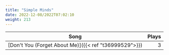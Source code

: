 ```yaml
---
title: "Simple Minds"
date: 2022-12-08/2022T07:02:10
weight: 213
---
```




 Song | Plays 
----- | -----:
[Don't You (Forget About Me)]({{< ref "t36999529">}}) | 3
